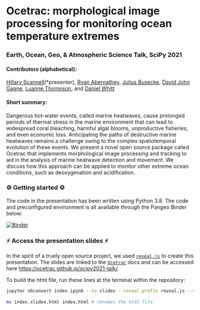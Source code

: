 # Ocetrac: morphological image processing for monitoring ocean temperature extremes

### Earth, Ocean, Geo, & Atmospheric Science Talk, SciPy 2021

#### Contributors (alphabetical): 

[Hillary Scannell](https://github.com/hscannell)(*presenter), [Ryan Abernathey](https://github.com/rabernat), [Julius Busecke](http://jbusecke.github.io/), [David John Gagne](https://github.com/djgagne), [Luanne Thompson](https://github.com/luanne1213), and [Daniel Whitt](https://github.com/danielwhitt)

#### Short summary: 

Dangerous hot-water events, called marine heatwaves, cause prolonged periods of thermal stress in the marine environment that can lead to widespread coral bleaching, harmful algal blooms, unproductive fisheries, and even economic loss. Anticipating the paths of destructive marine heatwaves remains a challenge owing to the complex spatiotemporal evolution of these events. We present a novel open source package called Ocetrac that implements morphological image processing and tracking to aid in the analysis of marine heatwave detection and movement. We discuss how this approach can be applied to monitor other extreme ocean conditions, such as deoxygenation and acidification.

### ⚙️ Getting started ⚙️

The code in the presentation has been written using Python 3.8. The code and preconfigured environment is all available through the Pangeo Binder below: 

[![Binder](https://binder.pangeo.io/badge_logo.svg)](https://binder.pangeo.io/v2/gh/hscannell/default-binder/ocetrac?urlpath=git-pull%3Frepo%3Dhttps%253A%252F%252Fgithub.com%252Focetrac%252Fscipy2021-talk%26urlpath%3Dlab%252Ftree%252Fscipy2021-talk%252F%26branch%3Dmain)


### ⚡ Access the presentation slides ⚡

In the spirit of a truely open source project, we used [`reveal.js`](https://github.com/hakimel/reveal.js) to create this presentation. The slides are linked to the [`Ocetrac`](https://ocetrac.readthedocs.io/en/latest/) docs and can be accessed here https://ocetrac.github.io/scipy2021-talk/.

To build the html file, run these lines at the terminal within the repository:
```bash
jupyter nbconvert index.ipynb --to slides --reveal-prefix reveal.js --SlidesExporter.reveal_transition=none --SlidesExporter.reveal_scroll=True --SlidesExporter.reveal_scroll=True
 
mv index.slides.html index.html # renames the html file

```
